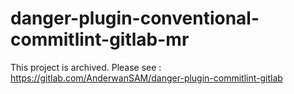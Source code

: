 # danger-plugin-conventional-commitlint-gitlab-mr 

This project is archived. Please see : https://gitlab.com/AnderwanSAM/danger-plugin-commitlint-gitlab
